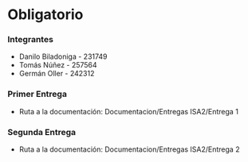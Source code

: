 # Obligatorio

### Integrantes

- Danilo Biladoniga - 231749
- Tomás Núñez - 257564
- Germán Oller - 242312

### Primer Entrega

- Ruta a la documentación: Documentacion/Entregas ISA2/Entrega 1

### Segunda Entrega

- Ruta a la documentación: Documentacion/Entregas ISA2/Entrega 2